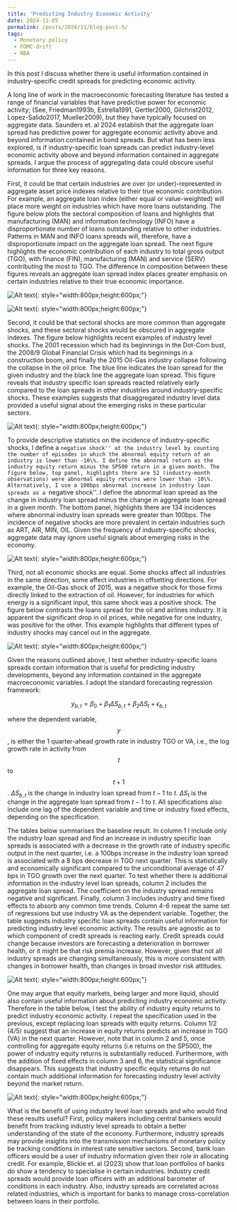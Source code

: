 ```yaml
---
title: 'Predicting Industry Economic Activity'
date: 2024-11-05
permalink: /posts/2024/11/blog-post-5/
tags:
  - Monetary policy
  - FOMC-drift
  - RBA
---
```


In this post I discuss whether there is useful information contained in industry-specific credit spreads for predicting economic activity.

A long line of work in the macroeconomic forecasting literature has tested a range of financial variables that have predictive power for economic activity; (See, Friedman1993b, Estrella1991, Gertler2000, Gilchrist2012, Lopez-Salido2017, Mueller2009), but they have typically focused on aggregate data. Saunders et. al 2024 establish that the aggregate loan spread has predictive power for aggregate economic activity above and beyond information contained in bond spreads. But what has been less explored, is if industry-specific loan spreads can predict industry-level economic activity above and beyond information contained in aggregate spreads.
I argue the process of aggregating data could obscure useful information for three key reasons. 

First, it could be that certain industries are over (or under)-represented in aggregate asset price indexes relative to their true economic contribution. For example, an aggregate loan index (either equal or value-weighted) will place more weight on industries which have more loans outstanding. The figure below plots the sectoral composition of loans and highlights that manufacturing (MAN) and information technology (INFO) have a disproportionate number of loans outstanding relative to other industries. Patterns in MAN and INFO loans spreads will, therefore, have a disproportionate impact on the aggregate loan spread. The next figure  highlights the economic contribution of each industry to total gross output (TGO), with finance (FIN), manufacturing (MAN) and service (SERV) contributing the most to TGO. The difference in composition between these figures reveals an aggregate loan spread index places greater emphasis on certain industries relative to their true economic importance.

![Alt text](/assets/images/fig1.png){: style="width:800px;height:600px;"}

![Alt text](/assets/images/fig2.png){: style="width:800px;height:600px;"}


Second, it could be that sectoral shocks are more common than aggregate shocks, and these sectoral shocks would be obscured in aggregate indexes. The figure below highlights recent examples of industry level shocks. The 2001 recession which had its beginnings in the Dot-Com bust, the 2008/9 Global Financial Crisis which had its beginnings in a construction boom, and finally the 2015 Oil-Gas industry collapse following the collapse in the oil price. The blue line indicates the loan spread for the given industry and the black line the aggregate loan spread. This figure reveals that industry specific loan spreads reacted relatively early compared to the loan spreads in other industries around industry-specific shocks. These examples suggests that disaggregated industry level data provided a useful signal about the emerging risks in these particular sectors. 

![Alt text](/assets/images/fig3.png){: style="width:800px;height:600px;"}


To provide descriptive statistics on the incidence of industry-specific shocks, I define a ``negative shock'' at the industry level by counting the number of episodes in which the abnormal equity return of an industry is lower than -10\%. I define the abnormal return as the industry equity return minus the SP500 return in a given month. The figure below, top panel, highlights there are 52 (industry-month observations) were abnormal equity returns were lower than -10\%. Alternatively, I use a 100bps abnormal increase in industry loan spreads as a ``negative shock''. I define the abnormal loan spread as the change in industry loan spread minus the change in aggregate loan spread in a given month. The bottom panel, highlights there are 134 incidences where abnormal industry loan spreads were greater than 100bps. The incidence of negative shocks are more prevalent in certain industries such as ART, AIR, MIN, OIL. Given the frequency of industry-specific shocks, aggregate data may ignore useful signals about emerging risks in the economy.

![Alt text](/assets/images/fig4.png){: style="width:800px;height:600px;"}


Third, not all economic shocks are equal. Some shocks affect all industries in the same direction, some affect industries in offsetting directions. For example, the Oil-Gas shock of 2015, was a negative shock for those firms directly linked to the extraction of oil. However, for industries for which energy is a significant input, this same shock was a positive shock. The figure below contrasts the loans spread for the oil and airlines industry. It is apparent the significant drop in oil prices, while negative for one industry, was positive for the other. This example highlights that different types of industry shocks may cancel out in the aggregate. 

![Alt text](/assets/images/fig5.png){: style="width:800px;height:600px;"}

Given the reasons outlined above, I test whether industry-specific loans spreads contain information that is useful for predicting industry developments, beyond any information contained in the aggregate macroeconomic variables. I adopt the standard forecasting regression framework:

$$
y_{b,t} = \beta_{0} + \beta_{1} \Delta S_{b,t} + \beta_{2} \Delta S_{t} + \epsilon_{b,t}
$$

where the dependent variable, $$y$$, is either the 1 quarter-ahead growth rate in industry TGO or VA, i.e., the log growth rate in activity from $$t$$ to $$t+1$$. $\Delta S_{b,t}$ is the change in industry loan spread from $t-1$ to $t$. $\Delta S_{t}$ is the change in the aggregate loan spread from $t-1$ to $t$. All specifications also include one lag of the dependent variable and time or industry fixed effects, depending on the specification.

The tables below summarises the baseline result. In column 1 I include only the industry loan spread and find an increase in industry specific loan spreads is associated with a decrease in the growth rate of industry specific output in the next quarter, i.e. a 100bps increase in the industry loan spread is associated with a 8 bps decrease in TGO next quarter. This is statistically and economically significant compared to the unconditional average of 47 bps in TGO growth over the next quarter. To test whether there is additional information in the industry level loan spreads, column 2 includes the aggregate loan spread. The coefficient on the industry spread remains negative and significant. Finally, column 3 includes industry and time fixed effects to absorb any common time trends. Column 4-6 repeat the same set of regressions but use industry VA as the dependent variable. Together, the table suggests industry specific loan spreads contain useful information for predicting industry level economic activity. The results are agnostic as to which component of credit spreads is reacting early. Credit spreads could change because investors are forecasting a deterioration in borrower health, or it might be that risk premia increase. However, given that not all industry spreads are changing simultaneously, this is more consistent with changes in borrower health, than changes in broad investor risk attitudes.

![Alt text](/assets/images/tab1.png){: style="width:800px;height:600px;"}

One may argue that equity markets, being larger and more liquid, should also contain useful information about predicting industry economic activity. Therefore in the table below, I test the ability of industry equity returns to predict industry economic activity. I repeat the specification used in the previous, except replacing loan spreads with equity returns. Column 1/2 (4/5) suggest that an increase in equity returns predicts an increase in TGO (VA) in the next quarter. However, note that in column 2 and 5, once controlling for aggregate equity returns (i.e returns on the SP500), the power of industry equity returns is substantially reduced. Furthermore, with the addition of fixed effects in column 3 and 6, the statistical significance disappears. This suggests that industry specific equity returns do not contain much additional information for forecasting industry level activity beyond the market return.

![Alt text](/assets/images/tab2.png){: style="width:800px;height:600px;"}

What is the benefit of using industry level loan spreads and who would find these results useful? First, policy makers including central bankers would benefit from tracking industry level spreads to obtain a better understanding of the state of the economy. Furthermore, industry spreads may provide insights into the transmission mechanisms of monetary policy be tracking conditions in interest rate sensitive sectors. Second, bank loan officers would be a user of industry information given their role in allocating credit. For example, Blickle et. al (2023) show that loan portfolios of banks do show a tendency to specialise in certain industries. Industry credit spreads would provide loan officers with an additional barometer of conditions in each industry. Also, industry spreads are correlated across related industries, which is important for banks to manage cross-correlation between loans in their portfolio.
